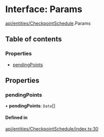# Interface: Params

[api/entities/CheckpointSchedule](../wiki/api.entities.CheckpointSchedule).Params

## Table of contents

### Properties

- [pendingPoints](../wiki/api.entities.CheckpointSchedule.Params#pendingpoints)

## Properties

### pendingPoints

• **pendingPoints**: `Date`[]

#### Defined in

[api/entities/CheckpointSchedule/index.ts:30](https://github.com/PolymeshAssociation/polymesh-sdk/blob/9a8715021/src/api/entities/CheckpointSchedule/index.ts#L30)

